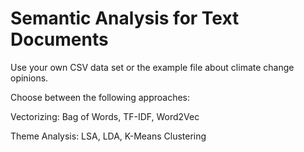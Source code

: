 # Semantic Analysis for Text Documents  
  
Use your own CSV data set or the example file about climate change opinions.  
  
Choose between the following approaches:  
  
Vectorizing: Bag of Words, TF-IDF, Word2Vec  
  
Theme Analysis: LSA, LDA, K-Means Clustering  